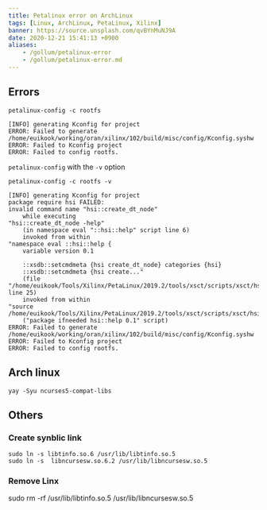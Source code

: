 ```yaml
---
title: Petalinux error on ArchLinux
tags: [Linux, ArchLinux, PetaLinux, Xilinx]
banner: https://source.unsplash.com/qvBYnMuNJ9A
date: 2020-12-21 15:41:13 +0900
aliases:
    - /gollum/petalinux-error
    - /gollum/petalinux-error.md
---
```

## Errors

```
petalinux-config -c rootfs
```

```
[INFO] generating Kconfig for project
ERROR: Failed to generate /home/euikook/working/oran/xilinx/102/build/misc/config/Kconfig.syshw
ERROR: Failed to Kconfig project
ERROR: Failed to config rootfs.
```

`petalinux-config` with the `-v` option

```
petalinux-config -c rootfs -v
```

```
[INFO] generating Kconfig for project
package require hsi FAILED:
invalid command name "hsi::create_dt_node"
    while executing
"hsi::create_dt_node -help"
    (in namespace eval "::hsi::help" script line 6)
    invoked from within
"namespace eval ::hsi::help {
    variable version 0.1

    ::xsdb::setcmdmeta {hsi create_dt_node} categories {hsi}
    ::xsdb::setcmdmeta {hsi create..."
    (file "/home/euikook/Tools/Xilinx/PetaLinux/2019.2/tools/xsct/scripts/xsct/hsi/hsihelp.tcl" line 25)
    invoked from within
"source /home/euikook/Tools/Xilinx/PetaLinux/2019.2/tools/xsct/scripts/xsct/hsi/hsihelp.tcl"
    ("package ifneeded hsi::help 0.1" script)
ERROR: Failed to generate /home/euikook/working/oran/xilinx/102/build/misc/config/Kconfig.syshw
ERROR: Failed to Kconfig project
ERROR: Failed to config rootfs.
```


## Arch linux

```
yay -Syu ncurses5-compat-libs
```


## Others 

### Create synblic link

```
sudo ln -s libtinfo.so.6 /usr/lib/libtinfo.so.5
sudo ln -s  libncursesw.so.6.2 /usr/lib/libncursesw.so.5
```

### Remove Linx
sudo rm -rf /usr/lib/libtinfo.so.5 /usr/lib/libncursesw.so.5